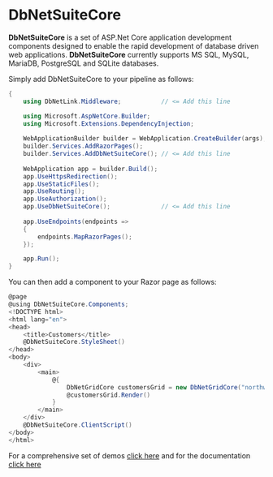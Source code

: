 
# DbNetSuiteCore

**DbNetSuiteCore** is a set of ASP.Net Core application development components designed to enable the rapid development of database driven web applications. **DbNetSuiteCore** currently supports MS SQL, MySQL, MariaDB, PostgreSQL and SQLite databases.

Simply add DbNetSuiteCore to your pipeline as follows:
```c#
{
    using DbNetLink.Middleware;           // <= Add this line

    using Microsoft.AspNetCore.Builder;
    using Microsoft.Extensions.DependencyInjection;
    
    WebApplicationBuilder builder = WebApplication.CreateBuilder(args);
    builder.Services.AddRazorPages();
    builder.Services.AddDbNetSuiteCore(); // <= Add this line
    
    WebApplication app = builder.Build();
    app.UseHttpsRedirection();
    app.UseStaticFiles();
    app.UseRouting();
    app.UseAuthorization();
    app.UseDbNetSuiteCore();              // <= Add this line
       
    app.UseEndpoints(endpoints =>
    {
	    endpoints.MapRazorPages();
    });

    app.Run();
}
```
You can then add a component to your Razor page as follows:
```c#
@page
@using DbNetSuiteCore.Components;
<!DOCTYPE html>
<html lang="en">
<head>
    <title>Customers</title>
    @DbNetSuiteCore.StyleSheet()
</head>
<body>
    <div>
        <main>
            @{
                DbNetGridCore customersGrid = new DbNetGridCore("northwind","customers");
                @customersGrid.Render()
            }
        </main>
    </div>
    @DbNetSuiteCore.ClientScript()
</body>
</html>
```
For a comprehensive set of demos [click here](https://www.dbnetsuitecore.com/) and for the documentation  [click here](https://dbnetsuitecore.z35.web.core.windows.net/) 